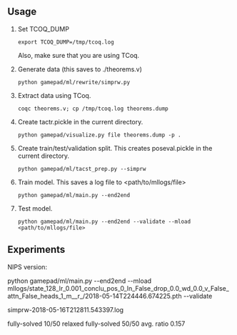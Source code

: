 ## Usage

1. Set TCOQ_DUMP
    ```
    export TCOQ_DUMP=/tmp/tcoq.log
    ```
    Also, make sure that you are using TCoq.

2. Generate data (this saves to ./theorems.v)
    ```
	python gamepad/ml/rewrite/simprw.py
    ```

3. Extract data using TCoq.
    ```
    coqc theorems.v; cp /tmp/tcoq.log theorems.dump
    ```

4. Create tactr.pickle in the current directory.
    ```
    python gamepad/visualize.py file theorems.dump -p .
    ```

5. Create train/test/validation split. This creates poseval.pickle in the current directory.
    ```
    python gamepad/ml/tacst_prep.py --simprw
    ```

6. Train model. This saves a log file to <path/to/mllogs/file>
    ```
    python gamepad/ml/main.py --end2end
    ```

7. Test model.
    ```
    python gamepad/ml/main.py --end2end --validate --mload <path/to/mllogs/file>
    ```


## Experiments

NIPS version:

python gamepad/ml/main.py --end2end --mload mllogs/state_128_lr_0.001_conclu_pos_0_ln_False_drop_0.0_wd_0.0_v_False_attn_False_heads_1_m__r_/2018-05-14T224446.674225.pth --validate 

simprw-2018-05-16T212811.543397.log

fully-solved 10/50
relaxed fully-solved 50/50
avg. ratio 0.157
